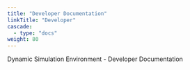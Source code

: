 ```yaml
---
title: "Developer Documentation"
linkTitle: "Developer"
cascade:
  - type: "docs"
weight: 80
---
```


Dynamic Simulation Environment - Developer Documentation
